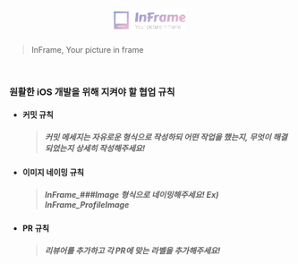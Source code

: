 ## <p align="center"> <img src="READMEData/InFrame-LogoImage.svg" width="130px"> </p>

> InFrame, Your picture in frame

<br>

### 원활한 iOS 개발을 위해 지켜야 할 협업 규칙

- #### 커밋 규칙
  > ##### 커밋 메세지는 자유로운 형식으로 작성하되 어떤 작업을 했는지, 무엇이 해결되었는지 상세히 작성해주세요!
- #### 이미지 네이밍 규칙
  > ##### InFrame\_###Image 형식으로 네이밍해주세요! Ex) InFrame_ProfileImage
- #### PR 규칙
  > ##### 리뷰어를 추가하고 각 PR에 맞는 라벨을 추가해주세요!
